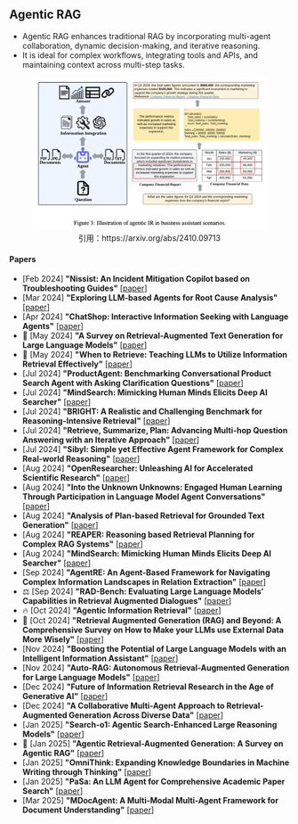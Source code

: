 ## Agentic RAG
* Agentic RAG enhances traditional RAG by incorporating multi-agent collaboration, dynamic decision-making, and iterative reasoning.
* It is ideal for complex workflows, integrating tools and APIs, and maintaining context across multi-step tasks.
<figure style="text-align: center;">
    <img alt="" src="../assets/agentic_rag.png" width="500" />
    <figcaption style="text-align: center;">引用：https://arxiv.org/abs/2410.09713</figcaption>
</figure>

#### Papers
* [Feb 2024] **"Nissist: An Incident Mitigation Copilot based on Troubleshooting Guides"** [[paper](https://arxiv.org/abs/2402.17531)]
* [Mar 2024] **"Exploring LLM-based Agents for Root Cause Analysis"** [[paper](https://arxiv.org/abs/2403.04123)]
* [Apr 2024] **"ChatShop: Interactive Information Seeking with Language Agents"** [[paper](https://arxiv.org/abs/2404.09911)]
* 📖 [May 2024] **"A Survey on Retrieval-Augmented Text Generation for Large Language Models"** [[paper](https://arxiv.org/abs/2404.10981)]
* 📖 [May 2024] **"When to Retrieve: Teaching LLMs to Utilize Information Retrieval Effectively"** [[paper](https://arxiv.org/abs/2404.19705)]
* [Jul 2024] **"ProductAgent: Benchmarking Conversational Product Search Agent with Asking Clarification Questions"** [[paper](https://arxiv.org/abs/2407.00942)]
* [Jul 2024] **"MindSearch: Mimicking Human Minds Elicits Deep AI Searcher"** [[paper](https://arxiv.org/abs/2407.20183)]
* [Jul 2024] **"BRIGHT: A Realistic and Challenging Benchmark for Reasoning-Intensive Retrieval"** [[paper](https://arxiv.org/abs/2407.12883)]
* [Jul 2024] **"Retrieve, Summarize, Plan: Advancing Multi-hop Question Answering with an Iterative Approach"** [[paper](https://arxiv.org/abs/2407.13101)]
* [Jul 2024] **"Sibyl: Simple yet Effective Agent Framework for Complex Real-world Reasoning"** [[paper](https://arxiv.org/abs/2407.10718)]
* [Aug 2024] **"OpenResearcher: Unleashing AI for Accelerated Scientific Research"** [[paper](https://arxiv.org/abs/2408.06941)]
* [Aug 2024] **"Into the Unknown Unknowns: Engaged Human Learning Through Participation in Language Model Agent Conversations"** [[paper](https://arxiv.org/abs/2408.15232)]
* [Aug 2024] **"Analysis of Plan-based Retrieval for Grounded Text Generation"** [[paper](https://arxiv.org/abs/2408.10490)]
* [Aug 2024] **"REAPER: Reasoning based Retrieval Planning for Complex RAG Systems"** [[paper](https://arxiv.org/abs/2407.18553)]
* [Aug 2024] **"MindSearch: Mimicking Human Minds Elicits Deep AI Searcher"** [[paper](https://arxiv.org/abs/2407.20183)]
* [Sep 2024] **"AgentRE: An Agent-Based Framework for Navigating Complex Information Landscapes in Relation Extraction"** [[paper](https://arxiv.org/abs/2409.01854)]
* ⚖️ [Sep 2024] **"RAD-Bench: Evaluating Large Language Models’ Capabilities in Retrieval Augmented Dialogues"** [[paper](https://arxiv.org/abs/2409.12558)]
* 🔥 [Oct 2024] **"Agentic Information Retrieval"** [[paper](https://arxiv.org/abs/2410.09713)]
* 📖 [Oct 2024] **"Retrieval Augmented Generation (RAG) and Beyond: A Comprehensive Survey on How to Make your LLMs use External Data More Wisely"** [[paper](https://arxiv.org/abs/2409.14924)]
* [Nov 2024] **"Boosting the Potential of Large Language Models with an Intelligent Information Assistant"** [[paper](https://arxiv.org/abs/2411.06805)]
* [Nov 2024] **"Auto-RAG: Autonomous Retrieval-Augmented Generation for Large Language Models"** [[paper](https://arxiv.org/abs/2411.19443)]
* [Dec 2024] **"Future of Information Retrieval Research in the Age of Generative AI"** [[paper](https://arxiv.org/abs/2412.02043)]
* [Dec 2024] **"A Collaborative Multi-Agent Approach to Retrieval-Augmented Generation Across Diverse Data"** [[paper](https://arxiv.org/abs/2412.05838)]
* [Jan 2025] **"Search-o1: Agentic Search-Enhanced Large Reasoning Models"** [[paper](https://arxiv.org/abs/2501.05366)]
* 📖 [Jan 2025] **"Agentic Retrieval-Augmented Generation: A Survey on Agentic RAG"** [[paper](https://arxiv.org/abs/2501.09136)]
* [Jan 2025] **"OmniThink: Expanding Knowledge Boundaries in Machine Writing through Thinking"** [[paper](https://arxiv.org/abs/2501.09751)]
* [Jan 2025] **"PaSa: An LLM Agent for Comprehensive Academic Paper Search"** [[paper](https://arxiv.org/abs/2501.10120)]
* [Mar 2025] **"MDocAgent: A Multi-Modal Multi-Agent Framework for Document Understanding"** [[paper](https://arxiv.org/abs/2503.13964)]